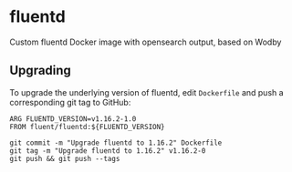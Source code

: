# fluentd

Custom fluentd Docker image with opensearch output, based on Wodby

## Upgrading

To upgrade the underlying version of fluentd, edit `Dockerfile` and push a corresponding git tag to GitHub:

```
ARG FLUENTD_VERSION=v1.16.2-1.0
FROM fluent/fluentd:${FLUENTD_VERSION}
```

```
git commit -m "Upgrade fluentd to 1.16.2" Dockerfile
git tag -m "Upgrade fluentd to 1.16.2" v1.16.2-0
git push && git push --tags

```
